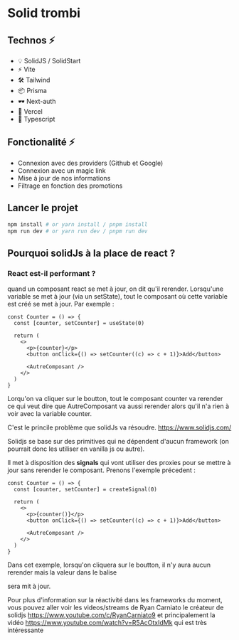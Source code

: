 # Solid trombi

## Technos ⚡

- 💡 SolidJS / SolidStart
- ⚡️ Vite
- 🛠️ Tailwind
- 📦 Prisma
- 🕶️ Next-auth
- 🤳 Vercel
- 💖 Typescript

## Fonctionalité ⚡

- Connexion avec des providers (Github et Google)
- Connexion avec un magic link
- Mise à jour de nos informations
- Filtrage en fonction des promotions

## Lancer le projet

```sh
npm install # or yarn install / pnpm install
npm run dev # or yarn run dev / pnpm run dev
```

## Pourquoi solidJs à la place de react ?

### React est-il performant ?

quand un composant react se met à jour, on dit qu'il rerender. Lorsqu'une variable se met à jour (via un setState), tout le composant où cette variable est créé se met à jour. Par exemple :

```tsx
const Counter = () => {
  const [counter, setCounter] = useState(0)

  return (
    <>
      <p>{counter}</p>
      <button onClick={() => setCounter((c) => c + 1)}>Add</button> 

      <AutreComposant />
    </>
  )
}
```
Lorqu'on va cliquer sur le boutton, tout le composant counter va rerender ce qui veut dire que AutreComposant va aussi rerender alors qu'il n'a rien à voir avec la variable counter.

C'est le princile problème que solidJs va résoudre. https://www.solidjs.com/

Solidjs se base sur des primitives qui ne dépendent d'aucun framework (on pourrait donc les utiliser en vanilla js ou autre).

Il met à disposition des <b>signals</b> qui vont utiliser des proxies pour se mettre à jour sans rerender le composant. Prenons l'exemple précedent :

```tsx
const Counter = () => {
  const [counter, setCounter] = createSignal(0)

  return (
    <>
      <p>{counter()}</p>
      <button onClick={() => setCounter((c) => c + 1)}>Add</button> 

      <AutreComposant />
    </>
  )
}
```

Dans cet exemple, lorsqu'on cliquera sur le boutton, il n'y aura aucun rerender mais la valeur dans le balise <p> sera mit à jour.

Pour plus d'information sur la réactivité dans les frameworks du moment, vous pouvez aller voir les videos/streams de Ryan Carniato le créateur de solidjs https://www.youtube.com/c/RyanCarniato9 et principalement la vidéo https://www.youtube.com/watch?v=R5AcOtxIdMk qui est très intéressante


